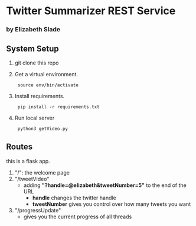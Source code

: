 # Twitter Summarizer REST Service 
### by Elizabeth Slade

## System Setup
1. git clone this repo
2. Get a virtual environment.
        
        source env/bin/activate
        
3. Install requirements. 
        
        pip install -r requirements.txt 
        
4. Run local server
       
        python3 getVideo.py 

## Routes

this is a flask app.

1. "/": the welcome page
2. "/tweetVideo"
    - adding **"?handle=@elizabeth&tweetNumber=5"** to the end of the URL 
        - **handle** changes the twitter handle
        - **tweetNumber** gives you control over how many tweets you want
3. "/progressUpdate"
    - gives you the current progress of all threads
